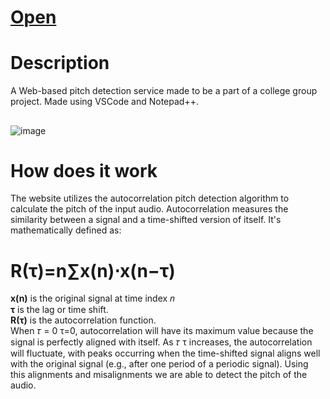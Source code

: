 # [Open](https://Davo0416.github.io/PitchDetection/)

# **Description**
A Web-based pitch detection service made to be a part of a college group project. Made using VSCode and Notepad++.
## 
![image](https://github.com/user-attachments/assets/10b4f55d-3ceb-4320-8be9-b641d05add2b)

# **How does it work**
The website utilizes the autocorrelation pitch detection algorithm to calculate the pitch of the input audio.
Autocorrelation measures the similarity between a signal and a time-shifted version of itself. It's mathematically defined as:
# **R(τ)=n∑​x(n)⋅x(n−τ)**
**x(n)** is the original signal at time index 𝑛 </br>
**τ** is the lag or time shift. </br>
**R(τ)** is the autocorrelation function. </br>
When 𝜏 = 0 τ=0, autocorrelation will have its maximum value because the signal is perfectly aligned with itself. As 𝜏 τ increases, the autocorrelation will fluctuate, with peaks occurring when the time-shifted 
signal aligns well with the original signal (e.g., after one period of a periodic signal). Using this alignments and misalignments we are able to detect the pitch of the audio.
